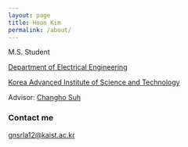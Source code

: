 ```yaml
---
layout: page
title: Hoon Kim
permalink: /about/
---
```


M.S. Student

[Department of Electrical Engineering](https://ee.kaist.ac.kr)

[Korea Advanced Institute of Science and Technology](http://www.kaist.ac.kr/html/kr/index.html)

Advisor: [Changho Suh](http://csuh.kaist.ac.kr)

### Contact me

[gnsrla12@kaist.ac.kr](mailto:gnsrla12@kaist.ac.kr)
